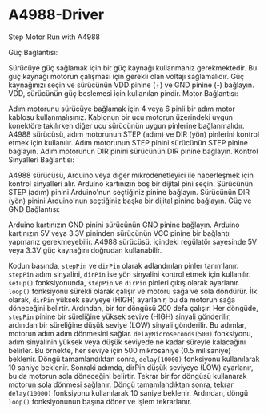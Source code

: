 # A4988-Driver
Step Motor Run with A4988

Güç Bağlantısı:

Sürücüye güç sağlamak için bir güç kaynağı kullanmanız gerekmektedir. Bu güç kaynağı motorun çalışması için gerekli olan voltajı sağlamalıdır.
Güç kaynağınızı seçin ve sürücünün VDD pinine (+) ve GND pinine (-) bağlayın. VDD, sürücünün güç beslemesi için kullanılan pindir.
Motor Bağlantısı:

Adım motorunu sürücüye bağlamak için 4 veya 6 pinli bir adım motor kablosu kullanmalısınız. Kablonun bir ucu motorun üzerindeki uygun konektöre takılırken diğer ucu sürücünün uygun pinlerine bağlanmalıdır.
A4988 sürücüsü, adım motorunun STEP (adım) ve DIR (yön) pinlerini kontrol etmek için kullanılır.
Adım motorunun STEP pinini sürücünün STEP pinine bağlayın.
Adım motorunun DIR pinini sürücünün DIR pinine bağlayın.
Kontrol Sinyalleri Bağlantısı:

A4988 sürücüsü, Arduino veya diğer mikrodenetleyici ile haberleşmek için kontrol sinyalleri alır.
Arduino kartınızın boş bir dijital pini seçin.
Sürücünün STEP (adım) pinini Arduino'nun seçtiğiniz pinine bağlayın.
Sürücünün DIR (yön) pinini Arduino'nun seçtiğiniz başka bir dijital pinine bağlayın.
Güç ve GND Bağlantısı:

Arduino kartınızın GND pinini sürücünün GND pinine bağlayın.
Arduino kartınızın 5V veya 3.3V pininden sürücünün VCC pinine bir bağlantı yapmanız gerekmeyebilir. A4988 sürücüsü, içindeki regülatör sayesinde 5V veya 3.3V güç kaynağını doğrudan kullanabilir.




Kodun başında, ```stepPin``` ve ```dirPin``` olarak adlandırılan pinler tanımlanır. ```stepPin``` adım sinyalini, ```dirPin``` ise yön sinyalini kontrol etmek için kullanılır.
```setup()``` fonksiyonunda, ```stepPin``` ve ```dirPin``` pinleri çıkış olarak ayarlanır.
```loop()``` fonksiyonu sürekli olarak çalışır ve motoru sağa ve sola döndürür.
İlk olarak, ```dirPin``` yüksek seviyeye (HIGH) ayarlanır, bu da motorun sağa döneceğini belirtir.
Ardından, bir for döngüsü 200 defa çalışır. Her döngüde, ```stepPin``` pinine bir süreliğine yüksek seviye (HIGH) sinyali gönderilir, ardından bir süreliğine düşük seviye (LOW) sinyali gönderilir. Bu adımlar, motorun adım adım dönmesini sağlar.
```delayMicroseconds(500)``` fonksiyonu, adım sinyalinin yüksek veya düşük seviyede ne kadar süreyle kalacağını belirler. Bu örnekte, her seviye için 500 mikrosaniye (0.5 milisaniye) beklenir.
Döngü tamamlandıktan sonra, ```delay(10000)``` fonksiyonu kullanılarak 10 saniye beklenir.
Sonraki adımda, dirPin düşük seviyeye (LOW) ayarlanır, bu da motorun sola döneceğini belirtir.
Tekrar bir for döngüsü kullanarak motorun sola dönmesi sağlanır.
Döngü tamamlandıktan sonra, tekrar ```delay(10000)``` fonksiyonu kullanılarak 10 saniye beklenir.
Ardından, döngü ```loop()``` fonksiyonunun başına döner ve işlem tekrarlanır.
